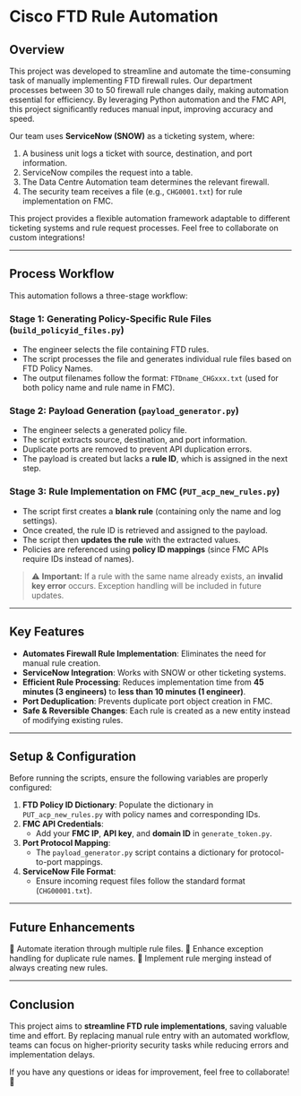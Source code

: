 # Cisco FTD Rule Automation

## Overview
This project was developed to streamline and automate the time-consuming task of manually implementing FTD firewall rules. Our department processes between 30 to 50 firewall rule changes daily, making automation essential for efficiency. By leveraging Python automation and the FMC API, this project significantly reduces manual input, improving accuracy and speed.

Our team uses **ServiceNow (SNOW)** as a ticketing system, where:
1. A business unit logs a ticket with source, destination, and port information.
2. ServiceNow compiles the request into a table.
3. The Data Centre Automation team determines the relevant firewall.
4. The security team receives a file (e.g., `CHG0001.txt`) for rule implementation on FMC.

This project provides a flexible automation framework adaptable to different ticketing systems and rule request processes. Feel free to collaborate on custom integrations!

---

## Process Workflow
This automation follows a three-stage workflow:

### **Stage 1: Generating Policy-Specific Rule Files** (`build_policyid_files.py`)
- The engineer selects the file containing FTD rules.
- The script processes the file and generates individual rule files based on FTD Policy Names.
- The output filenames follow the format: `FTDname_CHGxxx.txt` (used for both policy name and rule name in FMC).

### **Stage 2: Payload Generation** (`payload_generator.py`)
- The engineer selects a generated policy file.
- The script extracts source, destination, and port information.
- Duplicate ports are removed to prevent API duplication errors.
- The payload is created but lacks a **rule ID**, which is assigned in the next step.

### **Stage 3: Rule Implementation on FMC** (`PUT_acp_new_rules.py`)
- The script first creates a **blank rule** (containing only the name and log settings).
- Once created, the rule ID is retrieved and assigned to the payload.
- The script then **updates the rule** with the extracted values.
- Policies are referenced using **policy ID mappings** (since FMC APIs require IDs instead of names).

> ⚠ **Important:** If a rule with the same name already exists, an **invalid key error** occurs. Exception handling will be included in future updates.

---

## Key Features
- **Automates Firewall Rule Implementation**: Eliminates the need for manual rule creation.
- **ServiceNow Integration**: Works with SNOW or other ticketing systems.
- **Efficient Rule Processing**: Reduces implementation time from **45 minutes (3 engineers)** to **less than 10 minutes (1 engineer)**.
- **Port Deduplication**: Prevents duplicate port object creation in FMC.
- **Safe & Reversible Changes**: Each rule is created as a new entity instead of modifying existing rules.

---

## Setup & Configuration
Before running the scripts, ensure the following variables are properly configured:

1. **FTD Policy ID Dictionary**: Populate the dictionary in `PUT_acp_new_rules.py` with policy names and corresponding IDs.
2. **FMC API Credentials**:
   - Add your **FMC IP**, **API key**, and **domain ID** in `generate_token.py`.
3. **Port Protocol Mapping**:
   - The `payload_generator.py` script contains a dictionary for protocol-to-port mappings.
4. **ServiceNow File Format**:
   - Ensure incoming request files follow the standard format (`CHG00001.txt`).

---

## Future Enhancements
🔹 Automate iteration through multiple rule files.
🔹 Enhance exception handling for duplicate rule names.
🔹 Implement rule merging instead of always creating new rules.

---

## Conclusion
This project aims to **streamline FTD rule implementations**, saving valuable time and effort. By replacing manual rule entry with an automated workflow, teams can focus on higher-priority security tasks while reducing errors and implementation delays.

If you have any questions or ideas for improvement, feel free to collaborate! 🚀

